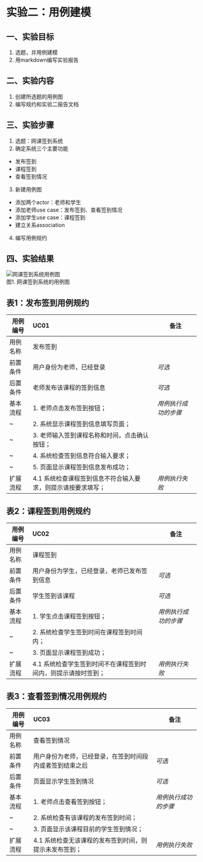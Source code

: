 # 实验二：用例建模

## 一、实验目标

1. 选题，并用例建模
3. 用markdown编写实验报告

## 二、实验内容

1. 创建所选题的用例图
2. 编写规约和实验二报告文档

## 三、实验步骤

1. 选题：网课签到系统
2. 确定系统三个主要功能 
- 发布签到
- 课程签到 
- 查看签到情况
3. 新建用例图 
- 添加两个actor：老师和学生
- 添加老师use case：发布签到、查看签到情况
- 添加学生use case：课程签到
- 建立关系association
4. 编写用例规约

## 四、实验结果

![网课签到系统用例图](./UML_02.jpg)  
图1. 网课签到系统的用例图


## 表1：发布签到用例规约  

用例编号  | UC01 | 备注  
-|:-|-  
用例名称  |  发布签到 |   
前置条件  |  用户身份为老师，已经登录   | *可选*   
后置条件  |  老师发布该课程的签到信息   | *可选*   
基本流程  | 1. 老师点击发布签到按钮；  |*用例执行成功的步骤* 
~| 2. 系统显示课程签到信息填写页面； |  
~| 3. 老师输入签到课程名称和时间，点击确认按钮；  | 
~| 4. 系统检查签到信息符合输入要求； |
~| 5. 页面显示课程签到信息发布成功； |
扩展流程  | 4.1 系统检查课程签到信息不符合输入要求，则提示请按要求填写； |*用例执行失败* 


## 表2：课程签到用例规约  

用例编号  | UC02 | 备注  
-|:-|-  
用例名称  |  课程签到 |   
前置条件  |  用户身份为学生，已经登录，老师已发布签到信息   | *可选*   
后置条件  |  学生签到该课程   | *可选*   
基本流程  | 1. 学生点击课程签到按钮；  |*用例执行成功的步骤* 
~| 2. 系统检查学生签到时间在课程签到时间内； |
~| 3. 页面显示课程签到成功； |
扩展流程  | 4.1 系统检查学生签到时间不在课程签到时间内，则提示请按时签到； |*用例执行失败* 


## 表3：查看签到情况用例规约  

用例编号  | UC03 | 备注  
-|:-|-  
用例名称  |  查看签到情况 |   
前置条件  |  用户身份为老师，已经登录，在签到时间段内或者签到结束之后   | *可选*   
后置条件  |  页面显示学生签到情况   | *可选*   
基本流程  | 1. 老师点击查看签到按钮；  |*用例执行成功的步骤* 
~| 2. 系统检查有该课程的发布签到时间； |  
~| 3. 页面显示该课程目前的学生签到情况； |
扩展流程  | 4.1 系统检查无该课程的发布签到时间，则提示未发布签到； |*用例执行失败* 
